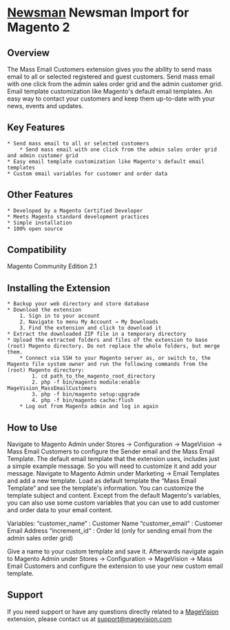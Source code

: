 # [Newsman](https://www.newsmanapp.com/) Newsman Import for Magento 2

## Overview
The Mass Email Customers extension gives you the ability to send mass email to all or selected registered and guest customers. Send mass email with one click from the admin sales order grid and the admin customer grid. Email template customization like Magento's default email templates. An easy way to contact your customers and keep them up-to-date with your news, events and updates.
## Key Features
	* Send mass email to all or selected customers
        * Send mass email with one click from the admin sales order grid and admin customer grid
	* Easy email template customization like Magento's default email templates
	* Custom email variables for customer and order data
	
## Other Features
	* Developed by a Magento Certified Developer
	* Meets Magento standard development practices
	* Simple installation
	* 100% open source

## Compatibility
Magento Community Edition 2.1

## Installing the Extension
	* Backup your web directory and store database
	* Download the extension
		1. Sign in to your account
		2. Navigate to menu My Account → My Downloads
		3. Find the extension and click to download it
	* Extract the downloaded ZIP file in a temporary directory
	* Upload the extracted folders and files of the extension to base (root) Magento directory. Do not replace the whole folders, but merge them.
        * Connect via SSH to your Magento server as, or switch to, the Magento file system owner and run the following commands from the (root) Magento directory:
            1. cd path_to_the_magento_root_directory 
            2. php -f bin/magento module:enable MageVision_MassEmailCustomers
            3. php -f bin/magento setup:upgrade
            4. php -f bin/magento cache:flush
        * Log out from Magento admin and log in again

## How to Use

Navigate to Magento Admin under Stores → Configuration → MageVision → Mass Email Customers to  configure the Sender 	email and the Mass Email Template. 
The default email template that the extension uses, includes just a simple example message. So you will need to customize it and add your message. Navigate to Magento Admin under Marketing → Email Templates and add a new template. Load as default template the “Mass Email Template“ and see the template's information. You can customize the template subject and content. Except from the default Magento's variables, you can also use some custom variables that you can use to add customer and order data to your email content. 

Variables:
“customer_name“ : Customer Name
“customer_email“ : Customer Email Address
“increment_id“  : Order Id (only for sending email from the admin sales order grid)

Give a name to your custom template and save it. Afterwards navigate again to Magento Admin under Stores → Configuration → MageVision → Mass Email Customers and configure the extension to use your new custom email template.

## Support
If you need support or have any questions directly related to a [MageVision](https://www.magevision.com/) extension, please contact us at [support@magevision.com](mailto:support@magevision.com)

